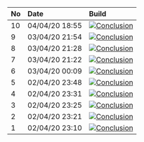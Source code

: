 | No | Date           | Build                                                                                                                                                                  |
| :- | :------------- | :--------------------------------------------------------------------------------------------------------------------------------------------------------------------- |
| 10 | 04/04/20 18:55 | [![Conclusion](https://img.shields.io/badge/build-pass-brightgreen)](https://github.com/e2e-boilerplate/cypress-es-modules-cucumber-chai-expect/actions/runs/70789733) |
| 9  | 03/04/20 21:54 | [![Conclusion](https://img.shields.io/badge/build-pass-brightgreen)](https://github.com/e2e-boilerplate/cypress-es-modules-cucumber-chai-expect/actions/runs/70310319) |
| 8  | 03/04/20 21:28 | [![Conclusion](https://img.shields.io/badge/build-pass-brightgreen)](https://github.com/e2e-boilerplate/cypress-es-modules-cucumber-chai-expect/actions/runs/70303892) |
| 7  | 03/04/20 21:22 | [![Conclusion](https://img.shields.io/badge/build-pass-brightgreen)](https://github.com/e2e-boilerplate/cypress-es-modules-cucumber-chai-expect/actions/runs/70302280) |
| 6  | 03/04/20 00:09 | [![Conclusion](https://img.shields.io/badge/build-pass-brightgreen)](https://github.com/e2e-boilerplate/cypress-es-modules-cucumber-chai-expect/actions/runs/69574949) |
| 5  | 02/04/20 23:48 | [![Conclusion](https://img.shields.io/badge/build-pass-brightgreen)](https://github.com/e2e-boilerplate/cypress-es-modules-cucumber-chai-expect/actions/runs/69563293) |
| 4  | 02/04/20 23:31 | [![Conclusion](https://img.shields.io/badge/build-pass-brightgreen)](https://github.com/e2e-boilerplate/cypress-es-modules-cucumber-chai-expect/actions/runs/69557131) |
| 3  | 02/04/20 23:25 | [![Conclusion](https://img.shields.io/badge/build-fail-red)](https://github.com/e2e-boilerplate/cypress-es-modules-cucumber-chai-expect/actions/runs/69556593)         |
| 2  | 02/04/20 23:21 | [![Conclusion](https://img.shields.io/badge/build-fail-red)](https://github.com/e2e-boilerplate/cypress-es-modules-cucumber-chai-expect/actions/runs/69555987)         |
| 1  | 02/04/20 23:10 | [![Conclusion](https://img.shields.io/badge/build-pass-brightgreen)](https://github.com/e2e-boilerplate/cypress-es-modules-cucumber-chai-expect/actions/runs/69552108) |